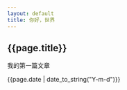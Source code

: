 ```yaml
---
layout: default
title: 你好，世界
---
```


<h2>{{page.title}}</h2>
<p>我的第一篇文章</p>

<p>
    {{page.date | date_to_string("Y-m-d")}}
</p>